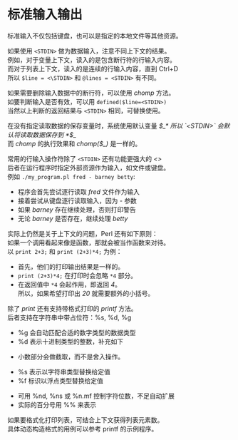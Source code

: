 # 标准输入输出
标准输入不仅包括键盘，也可以是指定的本地文件等其他资源。  

如果使用 `<STDIN>` 做为数据输入，注意不同上下文的结果。  
例如，对于变量上下文，读入的是包含断行符的行输入内容。  
而对于列表上下文，读入的是连续的行输入内容，直到 Ctrl+D  
所以 `$line = <\STDIN>` 和 `@lines = <STDIN>` 有不同。  

如果需要删除输入数据中的断行符，可以使用 *chomp* 方法。  
如要判断输入是否有效，可以用 `defined($line=<STDIN>)`  
当然以上判断的返回结果与 `<STDIN>` 相同，可替换使用。  

在没有指定读取数据的保存变量时，系统使用默认变量 *$_*  
所以 `<STDIN>` 会默认将读取数据保存到 *$_*  
而 *chomp* 的执行效果和 *chomp($_)* 是一样的。  

常用的行输入操作符除了 `<STDIN>` 还有功能更强大的 *<>*  
后者在运行程序时指定外部资源作为输入，如文件或键盘。  
例如 `./my_program.pl fred - barney betty`:  
* 程序会首先尝试逐行读取 *fred* 文件作为输入
* 接着尝试从键盘逐行读取输入，因为 *-* 参数
* 如果 *barney* 存在继续处理，否则打印警告
* 无论 *barney* 是否存在，继续处理 *betty*

实际上仍然是关于上下文的问题，Perl 还有如下原则：  
如果一个调用看起来像是函数，那就会被当作函数来对待。  
以 `print 2+3;` 和 `print (2+3)*4;` 为例：  
* 首先，他们的打印输出结果是一样的。
* `print (2+3)*4;` 在打印时会忽略 `*4` 部分。
* 在返回值中 `*4` 会起作用，即返回 *4*。  
所以，如果希望打印出 *20* 就需要额外的小括号。  

除了 *print* 还有支持带格式打印的 *printf* 方法。  
后者支持在字符串中带占位符：%s, %d, %g  
* %g 会自动匹配合适的数字类型的数据类型
* %d 表示十进制类型的整数，补充如下
+ 小数部分会做截取，而不是舍入操作。
* %s 表示以字符串类型替换给定值
* %f 标识以浮点类型替换给定值
+ 可用 %nd, %ns 或 %n.mf 控制字符位数，不足自动扩展
+ 实际的百分号用 %% 来表示

如果要格式化打印列表，可结合上下文获得列表元素数。  
具体动态构造格式的用例可以参考 printf 的示例程序。  
